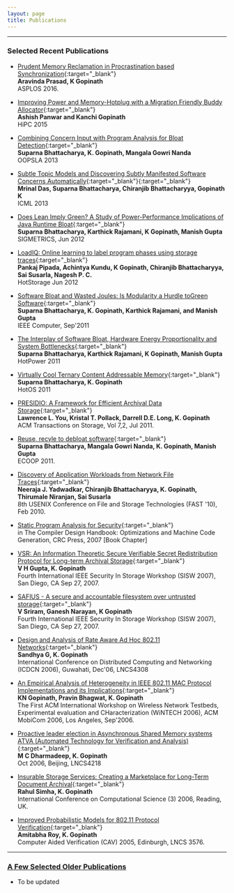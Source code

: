 ```yaml
---
layout: page
title: Publications
---
```


***
<h3>Selected Recent Publications</h3>

* [Prudent Memory Reclamation in Procrastination based Synchronization](javascript:void(0)){:target="_blank"}<br>
<b>Aravinda Prasad, K Gopinath</b><br> ASPLOS 2016.

* [Improving Power and Memory-Hotplug with a Migration Friendly Buddy Allocator](javascript:void(0)){:target="_blank"}<br>
<b>Ashish Panwar and Kanchi Gopinath</b><br> HiPC 2015

* [Combining Concern Input with Program Analysis for Bloat Detection](javascript:void(0)){:target="_blank"}<br>
<b>Suparna Bhattacharya, K. Gopinath, Mangala Gowri Nanda</b><br> OOPSLA 2013

* [Subtle Topic Models and Discovering Subtly Manifested Software Concerns Automatically](http://drona.csa.iisc.ernet.in/~gopi/docs/icml13.pdf){:target="_blank"}{:target="_blank"}<br>
<b>Mrinal Das, Suparna Bhattacharya, Chiranjib Bhattacharyya, Gopinath K</b><br> ICML 2013


* [Does Lean Imply Green? A Study of Power-Performance Implications of Java Runtime Bloat](http://drona.csa.iisc.ernet.in/~gopi/docs/sig12-bhattacharya.pdf){:target="_blank"}<br>
<b>Suparna Bhattacharya, Karthick Rajamani, K Gopinath, Manish Gupta</b><br> SIGMETRICS, Jun 2012
 

* [LoadIQ: Online learning to label program phases using storage traces](http://drona.csa.iisc.ernet.in/~gopi/docs/loadiq12.pdf){:target="_blank"}<br>
<b>Pankaj Pipada, Achintya Kundu, K Gopinath, Chiranjib Bhattacharyya, Sai Susarla, Nagesh P. C.</b><br> HotStorage Jun 2012

 

* [Software Bloat and Wasted Joules: Is Modularity a Hurdle toGreen Software](http://drona.csa.iisc.ernet.in/~gopi/docs/ieeecomputer11.pdf){:target="_blank"}<br>
<b>Suparna Bhattacharya, K. Gopinath, Karthick Rajamani, and Manish Gupta</b><br> IEEE Computer, Sep'2011
 


* [The Interplay of Software Bloat, Hardware Energy Proportionality and System Bottlenecks](http://drona.csa.iisc.ernet.in/~gopi/docs/hotpower2011.pdf){:target="_blank"}<br>
<b>Suparna Bhattacharya, Karthick Rajamani, K Gopinath, Manish Gupta</b><br> HotPower 2011
 

* [Virtually Cool Ternary Content Addressable Memory](http://drona.csa.iisc.ernet.in/~gopi/docs/hotos2011.pdf){:target="_blank"}<br>
<b>Suparna Bhattacharya, K. Gopinath</b><br> HotOS 2011
 

* [PRESIDIO: A Framework for Efficient Archival Data Storage](http://drona.csa.iisc.ernet.in/~gopi/docs/a6-you.pdf){:target="_blank"}<br>
<b>Lawrence L. You, Kristal T. Pollack, Darrell D.E. Long, K. Gopinath</b><br> ACM Transactions on Storage, Vol 7,2, Jul 2011.
 

* [Reuse, recyle to debloat software](http://drona.csa.iisc.ernet.in/~gopi/docs/ecoop2011.pdf){:target="_blank"}<br>
<b>Suparna Bhattacharya, Mangala Gowri Nanda, K. Gopinath, Manish Gupta</b><br> ECOOP 2011.
 

* [Discovery of Application Workloads from Network File Traces](http://drona.csa.iisc.ernet.in/~gopi/docs/trace-hmm.final.pdf){:target="_blank"}<br>
<b>Neeraja J. Yadwadkar, Chiranjib Bhattacharyya, K. Gopinath, Thirumale Niranjan, Sai Susarla</b><br> 8th USENIX Conference on File and Storage Technologies (FAST '10), Feb 2010.

* [Static Program Analysis for Security](http://drona.csa.iisc.ernet.in/~gopi/docs/staticanalysis4security.pdf){:target="_blank"}<br>
in The Compiler Design Handbook: Optimizations and Machine Code Generation, CRC Press,
2007 [Book Chapter]
 
* [VSR: An Information Theoretic
Secure Verifiable Secret Redistribution Protocol for Long-term
Archival Storage](http://drona.csa.iisc.ernet.in/~gopi/docs/ArchivalStorage-siswf.pdf){:target="_blank"}<br>
<b>V H Gupta, K. Gopinath</b><br> 
Fourth International IEEE Security In Storage
Workshop (SISW 2007), San Diego, CA Sep 27, 2007.
 

* [SAFIUS - A secure and
accountable filesystem over untrusted storage](http://drona.csa.iisc.ernet.in/~gopi/docs/safius-final.pdf){:target="_blank"}<br>
<b>V Sriram, Ganesh Narayan, K Gopinath</b><br> 
Fourth International
IEEE Security In Storage Workshop (SISW 2007), San Diego, CA
Sep 27, 2007.



* [Design and Analysis of Rate Aware Ad Hoc
802.11 Networks](http://drona.csa.iisc.ernet.in/~gopi/docs/sandhya.pdf){:target="_blank"}<br>
<b>Sandhya G, K. Gopinath</b><br> 
International Conference on Distributed Computing
and Networking (ICDCN 2006), Guwahati, Dec'06, LNCS4308


* [An Empirical Analysis of
Heterogeneity in IEEE 802.11 MAC Protocol Implementations and its
Implications](http://drona.csa.iisc.ernet.in/~gopi/docs/MACbeh-f.pdf){:target="_blank"}<br>
<b>KN Gopinath, Pravin Bhagwat, K. Gopinath</b><br>
The First ACM International Workshop on Wireless
Network Testbeds, Experimental evaluation and CHaracterization
(WiNTECH 2006), ACM MobiCom 2006, Los Angeles, Sep'2006. 
 
* [Proactive leader election in Asynchronous
Shared Memory systems ATVA (Automated Technology for Verification
and Analysis)](http://drona.csa.iisc.ernet.in/~gopi/docs/ATVA06f.pdf){:target="_blank"}<br>
<b>M C Dharmadeep, K. Gopinath</b><br> 
Oct 2006, Beijing, LNCS4218
 
* [Insurable Storage Services: Creating a
Marketplace for Long-Term Document Archival](http://drona.csa.iisc.ernet.in/~gopi/docs/insurableLTstorage.pdf){:target="_blank"}<br>
<b>Rahul Simha, K. Gopinath</b><br>
International Conference
on Computational Science (3) 2006, Reading, UK.
 


* [Improved Probabilistic Models for 802.11
Protocol Verification](http://drona.csa.iisc.ernet.in/~gopi/docs/cavf.pdf){:target="_blank"}<br>
<b>Amitabha Roy, K. Gopinath</b><br>
Computer Aided Verification (CAV) 2005,
Edinburgh, LNCS 3576.

***

<h3><u>A Few Selected Older Publications</u></h3>

* To be updated